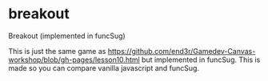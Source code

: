 # breakout
Breakout (implemented in funcSug)

This is just the same game as https://github.com/end3r/Gamedev-Canvas-workshop/blob/gh-pages/lesson10.html but implemented in funcSug.
This is made so you can compare vanilla javascript and funcSug. 
